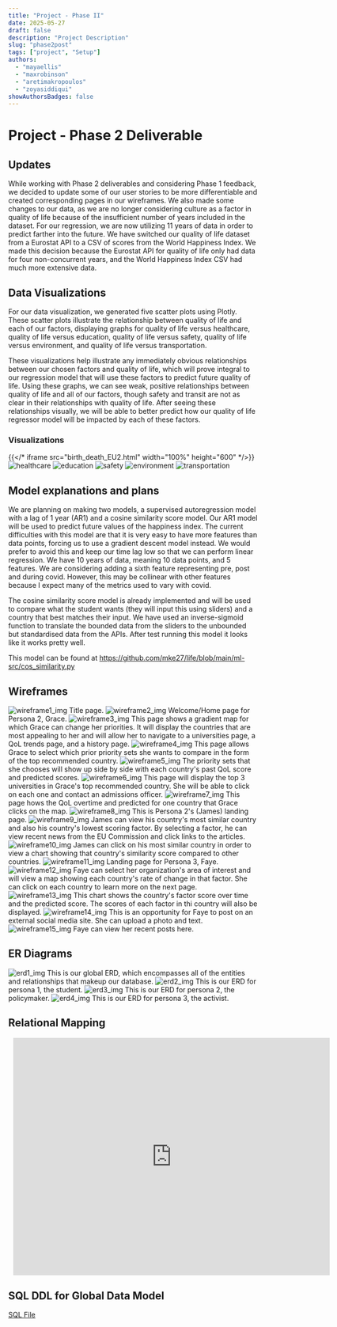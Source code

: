 ```yaml
---
title: "Project - Phase II"
date: 2025-05-27
draft: false
description: "Project Description"
slug: "phase2post"
tags: ["project", "Setup"]
authors:
  - "mayaellis"
  - "maxrobinson"
  - "aretimakropoulos"
  - "zoyasiddiqui"
showAuthorsBadges: false
---
```


# Project - Phase 2 Deliverable

## Updates

While working with Phase 2 deliverables and considering Phase 1 feedback, we decided to update some of our user stories to be more differentiable and created corresponding pages in our wireframes. We also made some changes to our data, as we are no longer considering culture as a factor in quality of life because of the insufficient number of years included in the dataset. For our regression, we are now utilizing 11 years of data in order to predict farther into the future. We have switched our quality of life dataset from a Eurostat API to a CSV of scores from the World Happiness Index. We made this decision because the Eurostat API for quality of life only had data for four non-concurrent years, and the World Happiness Index CSV had much more extensive data.

## Data Visualizations

For our data visualization, we generated five scatter plots using Plotly. These scatter plots illustrate the relationship between quality of life and each of our factors, displaying graphs for quality of life versus healthcare, quality of life versus education, quality of life versus safety, quality of life versus environment, and quality of life versus transportation.

These visualizations help illustrate any immediately obvious relationships between our chosen factors and quality of life, which will prove integral to our regression model that will use these factors to predict future quality of life. Using these graphs, we can see weak, positive relationships between quality of life and all of our factors, though safety and transit are not as clear in their relationships with quality of life. After seeing these relationships visually, we will be able to better predict how our quality of life regressor model will be impacted by each of these factors.

### Visualizations
{{</* iframe src="birth_death_EU2.html" width="100%" height="600" */>}}
![healthcare](/health_qol.jpg)
![education](/edu_qol.jpg)
![safety](/safety_qol.jpg)
![environment](/env_qol.jpg)
![transportation](/inf_qol.jpg)

## Model explanations and plans

We are planning on making two models, a supervised autoregression model with a lag of 1 year (AR1) and a cosine similarity score model. Our AR1 model will be used to predict future values of the happiness index. The current difficulties with this model are that it is very easy to have more features than data points, forcing us to use a gradient descent model instead. We would prefer to avoid this and keep our time lag low so that we can perform linear regression. We have 10 years of data, meaning 10 data points, and 5 features. We are considering adding a sixth feature representing pre, post and during covid. However, this may be collinear with other features because I expect many of the metrics used to vary with covid.

The cosine similarity score model is already implemented and will be used to compare what the student wants (they will input this using sliders) and a country that best matches their input. We have used an inverse-sigmoid function to translate the bounded data from the sliders to the unbounded but standardised data from the APIs. After test running this model it looks like it works pretty well.

This model can be found at https://github.com/mke27/life/blob/main/ml-src/cos_similarity.py

## Wireframes

![wireframe1_img](er_diagrams-06.jpg)
Title page.
![wireframe2_img](er_diagrams-07.jpg)
Welcome/Home page for Persona 2, Grace.
![wireframe3_img](er_diagrams-08.jpg)
This page shows a gradient map for which Grace can change her priorities. It will display the countries that are most appealing to her and will allow her to navigate to a universities page, a QoL trends page, and a history page.
![wireframe4_img](er_diagrams-09.jpg)
This page allows Grace to select which prior priority sets she wants to compare in the form of the top recommended country.
![wireframe5_img](er_diagrams-10.jpg)
The priority sets that she chooses will show up side by side with each country's past QoL score and predicted scores.
![wireframe6_img](er_diagrams-11.jpg)
This page will display the top 3 universities in Grace's top recommended country. She will be able to click on each one and contact an admissions officer.
![wireframe7_img](er_diagrams-12.jpg)
This page hows the QoL overtime and predicted for one country that Grace clicks on the map.
![wireframe8_img](er_diagrams-13.jpg)
This is Persona 2's (James) landing page.
![wireframe9_img](er_diagrams-14.jpg)
James can view his country's most similar country and also his country's lowest scoring factor. By selecting a factor, he can view recent news from the EU Commission and click links to the articles.
![wireframe10_img](er_diagrams-15.jpg)
James can click on his most similar country in order to view a chart showing that country's similarity score compared to other countries.
![wireframe11_img](er_diagrams-16.jpg)
Landing page for Persona 3, Faye.
![wireframe12_img](er_diagrams-17.jpg)
Faye can select her organization's area of interest and will view a map showing each country's rate of change in that factor. She can click on each country to learn more on the next page.
![wireframe13_img](er_diagrams-18.jpg)
This chart shows the country's factor score over time and the predicted score. The scores of each factor in thi country will also be displayed.
![wireframe14_img](er_diagrams-19.jpg)
This is an opportunity for Faye to post on an external social media site. She can upload a photo and text.
![wireframe15_img](er_diagrams-20.jpg)
Faye can view her recent posts here.

## ER Diagrams

![erd1_img](er_diagrams-01.jpg)
This is our global ERD, which encompasses all of the entities and relationships that makeup our database.
![erd2_img](er_diagrams-02.jpg)
This is our ERD for persona 1, the student.
![erd3_img](er_diagrams-03.jpg)
This is our ERD for persona 2, the policymaker.
![erd4_img](er_diagrams-04.jpg)
This is our ERD for persona 3, the activist.

## Relational Mapping

<div style="width: 640px; height: 480px; margin: 10px; position: relative;"><iframe allowfullscreen frameborder="0" style="width:640px; height:480px" src="https://lucid.app/documents/embedded/6399ce45-7fe8-4d5b-b456-1b6e986de67d" id="jSzj-C2TrnaZ"></iframe></div>

## SQL DDL for Global Data Model

[SQL File](https://raw.githubusercontent.com/mke27/life/refs/heads/main/database-files/global_db.sql)
